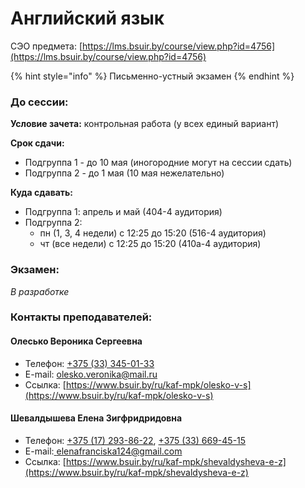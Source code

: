 # Английский язык

СЭО предмета: [https://lms.bsuir.by/course/view.php?id=4756](https://lms.bsuir.by/course/view.php?id=4756)

{% hint style="info" %}
Письменно-устный экзамен
{% endhint %}

### До сессии:

**Условие зачета:** контрольная работа (у всех единый вариант)

**Срок сдачи:**&#x20;

* Подгруппа 1 - до 10 мая (иногородние могут на сессии сдать)
* Подгруппа 2 - до 1 мая (10 мая нежелательно)

**Куда сдавать:**

* Подгруппа 1: апрель и май (404-4 аудитория)
* Подгруппа 2:
  * пн (1, 3, 4 недели) с 12:25 до 15:20 (516-4 аудитория)
  * чт (все недели) с 12:25 до 15:20 (410а-4 аудитория)

### Экзамен:

_В разработке_

### Контакты преподавателей:

#### Олесько Вероника Сергеевна

* Телефон: [+375 (33) 345-01-33](tel:375333450133)
* E-mail: [olesko.veronika@mail.ru](mailto:olesko.veronika@mail.ru)
* Ссылка: [https://www.bsuir.by/ru/kaf-mpk/olesko-v-s](https://www.bsuir.by/ru/kaf-mpk/olesko-v-s)

#### Шевалдышева Елена Зигфридридовна

* Телефон: [+375 (17) 293-86-22](tel:375172938622), [+375 (33) 669-45-15](tel:375336694515)
* E-mail:[ elenafranciska124@gmail.com](mailto:%20elenafranciska124@gmail.com)
* Ссылка: [https://www.bsuir.by/ru/kaf-mpk/shevaldysheva-e-z](https://www.bsuir.by/ru/kaf-mpk/shevaldysheva-e-z)
